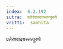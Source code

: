 ```yaml
---
index:  6.2.192
sutra:  प्रतेरंश्वादयस्तत्पुरुषे
vritti:  samhita 
---
```


प्रतेरंश्वादयस्तत्पुरुषे

